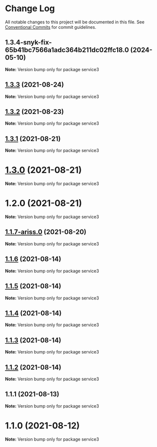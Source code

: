 # Change Log

All notable changes to this project will be documented in this file.
See [Conventional Commits](https://conventionalcommits.org) for commit guidelines.

## 1.3.4-snyk-fix-65b41bc7566a1adc364b211dc02ffc18.0 (2024-05-10)

**Note:** Version bump only for package service3





## [1.3.3](https://github.com/yurikrupnik/mussia8/compare/service3@1.3.2...service3@1.3.3) (2021-08-24)

**Note:** Version bump only for package service3





## [1.3.2](https://github.com/yurikrupnik/mussia8/compare/service3@1.3.1...service3@1.3.2) (2021-08-23)

**Note:** Version bump only for package service3





## [1.3.1](https://github.com/yurikrupnik/mussia8/compare/service3@1.3.0...service3@1.3.1) (2021-08-21)

**Note:** Version bump only for package service3





# [1.3.0](https://github.com/yurikrupnik/mussia8/compare/service3@1.2.0...service3@1.3.0) (2021-08-21)

**Note:** Version bump only for package service3





# 1.2.0 (2021-08-21)

**Note:** Version bump only for package service3





## [1.1.7-ariss.0](https://github.com/yurikrupnik/mussia8/compare/service3@1.1.6...service3@1.1.7-ariss.0) (2021-08-20)

**Note:** Version bump only for package service3





## [1.1.6](https://github.com/yurikrupnik/mussia8/compare/service3@1.1.5...service3@1.1.6) (2021-08-14)

**Note:** Version bump only for package service3





## [1.1.5](https://github.com/yurikrupnik/mussia8/compare/service3@1.1.4...service3@1.1.5) (2021-08-14)

**Note:** Version bump only for package service3





## [1.1.4](https://github.com/yurikrupnik/mussia8/compare/service3@1.1.3...service3@1.1.4) (2021-08-14)

**Note:** Version bump only for package service3





## [1.1.3](https://github.com/yurikrupnik/mussia8/compare/service3@1.1.2...service3@1.1.3) (2021-08-14)

**Note:** Version bump only for package service3





## [1.1.2](https://github.com/yurikrupnik/mussia8/compare/service3@1.1.1...service3@1.1.2) (2021-08-14)

**Note:** Version bump only for package service3





## 1.1.1 (2021-08-13)

**Note:** Version bump only for package service3





# 1.1.0 (2021-08-12)

**Note:** Version bump only for package service3
